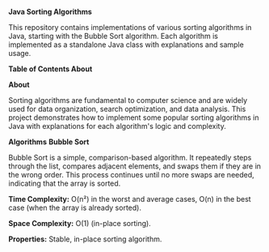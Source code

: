 **Java Sorting Algorithms**

This repository contains implementations of various sorting algorithms in Java, starting with the Bubble Sort algorithm. Each algorithm is implemented as a standalone Java class with explanations and sample usage.

**Table of Contents
About**

**About**

Sorting algorithms are fundamental to computer science and are widely used for data organization, search optimization, and data analysis. This project demonstrates how to implement some popular sorting algorithms in Java with explanations for each algorithm's logic and complexity.

**Algorithms**
**Bubble Sort**

Bubble Sort is a simple, comparison-based algorithm. It repeatedly steps through the list, compares adjacent elements, and swaps them if they are in the wrong order. This process continues until no more swaps are needed, indicating that the array is sorted.

**Time Complexity:** 
O(n²) in the worst and average cases, O(n) in the best case (when the array is already sorted).

**Space Complexity:**
O(1) (in-place sorting).

**Properties:** 
Stable, in-place sorting algorithm.